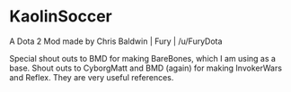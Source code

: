 KaolinSoccer
============

A Dota 2 Mod made by Chris Baldwin | Fury | /u/FuryDota

Special shout outs to BMD for making BareBones, which I am using as a base. 
Shout outs to CyborgMatt and BMD (again) for making InvokerWars and Reflex. They are very useful references.
